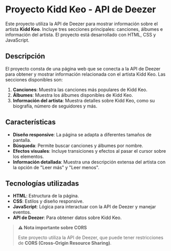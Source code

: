 # Proyecto Kidd Keo - API de Deezer

Este proyecto utiliza la API de Deezer para mostrar información sobre el artista **Kidd Keo**. Incluye tres secciones principales: canciones, álbumes e información del artista. El proyecto está desarrollado con HTML, CSS y JavaScript.

## Descripción

El proyecto consta de una página web que se conecta a la API de Deezer para obtener y mostrar información relacionada con el artista Kidd Keo. Las secciones disponibles son:

1. **Canciones**: Muestra las canciones más populares de Kidd Keo.
2. **Álbumes**: Muestra los álbumes disponibles de Kidd Keo.
3. **Información del artista**: Muestra detalles sobre Kidd Keo, como su biografía, número de seguidores y más.

## Características

- **Diseño responsive**: La página se adapta a diferentes tamaños de pantalla.
- **Búsqueda**: Permite buscar canciones y álbumes por nombre.
- **Efectos visuales**: Incluye transiciones y efectos al pasar el cursor sobre los elementos.
- **Información detallada**: Muestra una descripción extensa del artista con la opción de "Leer más" y "Leer menos".

## Tecnologías utilizadas

- **HTML**: Estructura de la página.
- **CSS**: Estilos y diseño responsive.
- **JavaScript**: Lógica para interactuar con la API de Deezer y manejar eventos.
- **API de Deezer**: Para obtener datos sobre Kidd Keo.

> **⚠️ Nota importante sobre CORS**
>
> Este proyecto utiliza la API de Deezer, que puede tener restricciones de **CORS (Cross-Origin Resource Sharing)**.


